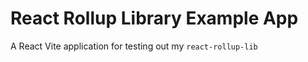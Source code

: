 # React Rollup Library Example App

A React Vite application for testing out my `react-rollup-lib`


